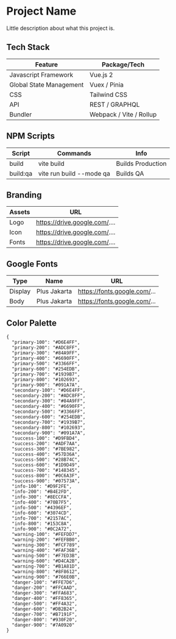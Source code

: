 # Project Name

Little description about what this project is.

## Tech Stack

| Feature                 | Package/Tech            |
| ----------------------- | ----------------------- |
| Javascript Framework    | Vue.js 2                |
| Global State Management | Vuex / Pinia            |
| CSS                     | Tailwind CSS            |
| API                     | REST / GRAPHQL          |
| Bundler                 | Webpack / Vite / Rollup |

## NPM Scripts

| Script   | Commands                 | Info              |
| -------- | ------------------------ | ----------------- |
| build    | vite build               | Builds Production |
| build:qa | vite run build --mode qa | Builds QA         |

## Branding

| Assets | URL                           |
| ------ | ----------------------------- |
| Logo   | https://drive.google.com/.... |
| Icon   | https://drive.google.com/.... |
| Fonts  | https://drive.google.com/.... |

## Google Fonts

| Type    | Name         | URL                          |
| ------- | ------------ | ---------------------------- |
| Display | Plus Jakarta | https://fonts.google.com/... |
| Body    | Plus Jakarta | https://fonts.google.com/... |

## Color Palette

```
{
  "primary-100": "#D6E4FF",
  "primary-200": "#ADC8FF",
  "primary-300": "#84A9FF",
  "primary-400": "#6690FF",
  "primary-500": "#3366FF",
  "primary-600": "#254EDB",
  "primary-700": "#1939B7",
  "primary-800": "#102693",
  "primary-900": "#091A7A",
  "secondary-100": "#D6E4FF",
  "secondary-200": "#ADC8FF",
  "secondary-300": "#84A9FF",
  "secondary-400": "#6690FF",
  "secondary-500": "#3366FF",
  "secondary-600": "#254EDB",
  "secondary-700": "#1939B7",
  "secondary-800": "#102693",
  "secondary-900": "#091A7A",
  "success-100": "#D9FBD4",
  "success-200": "#ADF7AA",
  "success-300": "#7BE982",
  "success-400": "#57D36A",
  "success-500": "#28B74C",
  "success-600": "#1D9D49",
  "success-700": "#148345",
  "success-800": "#0C6A3F",
  "success-900": "#07573A",
  "info-100": "#D9F2FE",
  "info-200": "#B4E2FD",
  "info-300": "#8ECCFA",
  "info-400": "#70B7F5",
  "info-500": "#4396EF",
  "info-600": "#3074CD",
  "info-700": "#2157AC",
  "info-800": "#153C8A",
  "info-900": "#0C2A72",
  "warning-100": "#FEFDD7",
  "warning-200": "#FEFBB0",
  "warning-300": "#FCF789",
  "warning-400": "#FAF36B",
  "warning-500": "#F7ED3B",
  "warning-600": "#D4CA2B",
  "warning-700": "#B1A81D",
  "warning-800": "#8F8612",
  "warning-900": "#766E0B",
  "danger-100": "#FFE7D6",
  "danger-200": "#FFCAAD",
  "danger-300": "#FFA683",
  "danger-400": "#FF8365",
  "danger-500": "#FF4A32",
  "danger-600": "#DB2B24",
  "danger-700": "#B7191F",
  "danger-800": "#930F20",
  "danger-900": "#7A0920"
}

```

